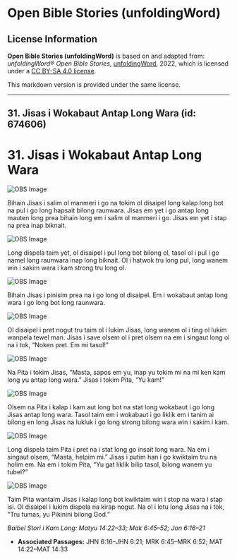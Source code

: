 # Open Bible Stories (unfoldingWord)

## License Information

**Open Bible Stories (unfoldingWord)** is based on and adapted from: _unfoldingWord® Open Bible Stories_, [unfoldingWord](https://unfoldingword.org/utw), 2022, which is licensed under a [CC BY-SA 4.0 license](https://creativecommons.org/licenses/by-sa/4.0/legalcode.en).

This markdown version is provided under the same license.



--------------------------------

## 31. Jisas i Wokabaut Antap Long Wara (id: 674606)

31\. Jisas i Wokabaut Antap Long Wara
=====================================

![OBS Image](https://cdn.door43.org/obs/jpg/360px/obs-en-31-01.jpg)

Bihain Jisas i salim ol manmeri i go na tokim ol disaipel long kalap long bot na pul i go long hapsait bilong raunwara. Jisas em yet i go antap long mauten long prea bihain long em i salim ol manmeri i go. Jisas em yet i stap na prea inap biknait.

![OBS Image](https://cdn.door43.org/obs/jpg/360px/obs-en-31-02.jpg)

Long dispela taim yet, ol disaipel i pul long bot bilong ol, tasol ol i pul i go namel long raunwara inap long biknait. Ol i hatwok tru long pul, long wanem win i sakim wara i kam strong tru long ol.

![OBS Image](https://cdn.door43.org/obs/jpg/360px/obs-en-31-03.jpg)

Bihain Jisas i pinisim prea na i go long ol disaipel. Em i wokabaut antap long wara i go long bot long raunwara.

![OBS Image](https://cdn.door43.org/obs/jpg/360px/obs-en-31-04.jpg)

Ol disaipel i pret nogut tru taim ol i lukim Jisas, long wanem ol i ting ol lukim wanpela tewel man. Jisas i save olsem ol i pret olsem na em i singaut long ol na i tok, “Noken pret. Em mi tasol!”

![OBS Image](https://cdn.door43.org/obs/jpg/360px/obs-en-31-05.jpg)

Na Pita i tokim Jisas, “Masta, sapos em yu, inap yu tokim mi na mi ken kam long yu antap long wara.” Jisas i tokim Pita, “Yu kam!”

![OBS Image](https://cdn.door43.org/obs/jpg/360px/obs-en-31-06.jpg)

Olsem na Pita i kalap i kam aut long bot na stat long wokabaut i go long Jisas antap long wara. Tasol taim em i wokabaut i go liklik em i tanim ai bilong en long Jisas na lukluk i go long strong bilong wara win i sakim i kam.

![OBS Image](https://cdn.door43.org/obs/jpg/360px/obs-en-31-07.jpg)

Long dispela taim Pita i pret na i stat long go insait long wara. Na em i singaut olsem, “Masta, helpim mi.” Jisas i putim han i go kwiktaim tru na holim em. Na em i tokim Pita, “Yu gat liklik bilip tasol, bilong wanem yu tubel?”

![OBS Image](https://cdn.door43.org/obs/jpg/360px/obs-en-31-08.jpg)

Taim Pita wantaim Jisas i kalap long bot kwiktaim win i stop na wara i stap isi. Ol disaipel i lukim dispela na kirap nogut. Na ol i lotu long Jisas na i tok, “Tru tumas, yu Pikinini bilong God.”

*Baibel Stori i Kam Long: Matyu 14:22–33; Mak 6:45–52; Jon 6:16–21*

* **Associated Passages:** JHN 6:16–JHN 6:21; MRK 6:45–MRK 6:52; MAT 14:22–MAT 14:33

